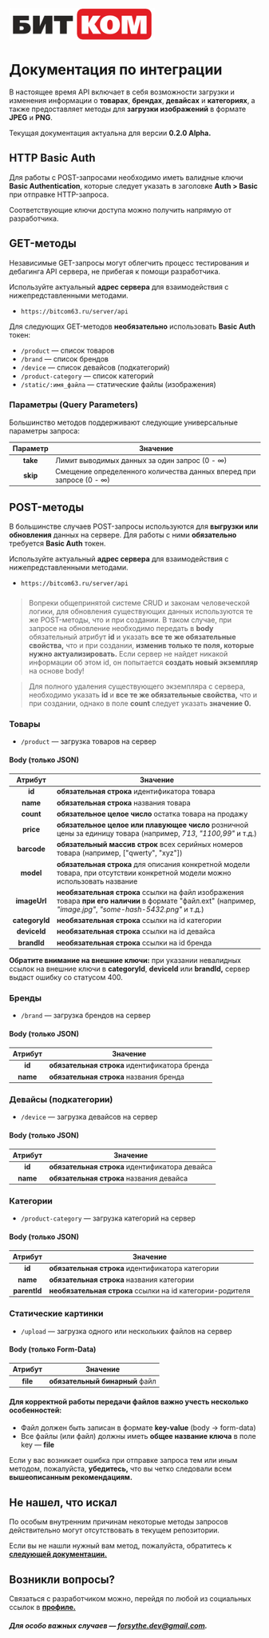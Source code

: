 <picture>
      <img
      height="64"
      src="https://github.com/4Forsythe/bitcom-client/blob/master/public/static/bitcom-banner.png?raw=true" alt="Логотип компании «БитКом»">
</picture>

###

# Документация по интеграции

В настоящее время API включает в себя возможности загрузки и изменения информации о **товарах**, **брендах**, **девайсах** и **категориях**, а также предоставляет методы для **загрузки изображений** в формате **JPEG** и **PNG**.

Текущая документация актуальна для версии **0.2.0 Alpha.**

## HTTP Basic Auth

Для работы с POST-запросами необходимо иметь валидные ключи **Basic Authentication**, которые следует указать в заголовке **Auth > Basic** при отправке HTTP-запроса.

Соответствующие ключи доступа можно получить напрямую от разработчика.

## GET-методы

Независимые GET-запросы могут облегчить процесс тестирования и дебагинга API сервера, не прибегая к помощи разработчика.

Используйте актуальный **адрес сервера** для взаимодействия с нижепредставленными методами.

- `https://bitcom63.ru/server/api`

Для следующих GET-методов **необязательно** использовать **Basic Auth** токен:

- `/product` — список товаров
- `/brand` — список брендов
- `/device` — список девайсов (подкатегорий)
- `/product-category` — список категорий
- `/static/:имя_файла` — статические файлы (изображения)

### Параметры (Query Parameters)

Большинство методов поддерживают следующие универсальные параметры запроса:

| Параметр | Значение                                                            |
| :------: | ------------------------------------------------------------------- |
| **take** | Лимит выводимых данных за один запрос (0 - ∞)                       |
| **skip** | Смещение определенного количества данных вперед при запросе (0 - ∞) |

## POST-методы

В большинстве случаев POST-запросы используются для **выгрузки или обновления** данных на сервере. Для работы с ними **обязательно** требуется **Basic Auth** токен.

Используйте актуальный **адрес сервера** для взаимодействия с нижепредставленными методами.

- `https://bitcom63.ru/server/api`

###

> Вопреки общепринятой системе CRUD и законам человеческой логики, для обновления существующих данных используются те же POST-методы, что и при создании. В таком случае, при запросе на обновление необходимо передать в **body** обязательный атрибут **id** и указать **все те же обязательные свойства,** что и при создании, **изменив только те поля, которые нужно актуализировать.** Если сервер не найдет никакой информации об этом id, он попытается **создать новый экземпляр** на основе body!

> Для полного удаления существующего экземпляра с сервера, необходимо указать **id** и **все те же обязательные свойства,** что и при создании, однако в поле **count** следует указать **значение 0.**

### Товары

- `/product` — загрузка товаров на сервер

#### Body (только JSON)

|    Атрибут     | Значение                                                                                                                                                      |
| :------------: | ------------------------------------------------------------------------------------------------------------------------------------------------------------- |
|     **id**     | **обязательная строка** идентификатора товара                                                                                                                 |
|    **name**    | **обязательная строка** названия товара                                                                                                                       |
|   **count**    | **обязательное целое число** остатка товара на продажу                                                                                                        |
|   **price**    | **обязательное целое или плавующее число** розничной цены за единицу товара (например, _713_, _"1100,99"_ и т.д.)                                             |
|  **barcode**   | **обязательный массив строк** всех серийных номеров товара (например, ["qwerty", "xyz"])                                                                      |
|   **model**    | **обязательная строка** для описания конкретной модели товара, при отсутствии конкретной модели можно использовать название                                   |
|  **imageUrl**  | **необязательная строка** ссылки на файл изображения товара **при его наличии** в формате "файл.ext" (например, _"image.jpg"_, _"some-hash-5432.png"_ и т.д.) |
| **categoryId** | **необязательная строка** ссылки на id категории                                                                                                              |
|  **deviceId**  | **необязательная строка** ссылки на id девайса                                                                                                                |
|  **brandId**   | **необязательная строка** ссылки на id бренда                                                                                                                 |

**Обратите внимание на внешние ключи:** при указании невалидных ссылок на внешние ключи в **categoryId**, **deviceId** или **brandId,** сервер выдаст ошибку со статусом 400.

###

### Бренды

- `/brand` — загрузка брендов на сервер

#### Body (только JSON)

| Атрибут  | Значение                                      |
| :------: | --------------------------------------------- |
|  **id**  | **обязательная строка** идентификатора бренда |
| **name** | **обязательная строка** названия бренда       |

###

### Девайсы (подкатегории)

- `/device` — загрузка девайсов на сервер

#### Body (только JSON)

| Атрибут  | Значение                                       |
| :------: | ---------------------------------------------- |
|  **id**  | **обязательная строка** идентификатора девайса |
| **name** | **обязательная строка** названия девайса       |

###

### Категории

- `/product-category` — загрузка категорий на сервер

#### Body (только JSON)

|   Атрибут    | Значение                                                  |
| :----------: | --------------------------------------------------------- |
|    **id**    | **обязательная строка** идентификатора категории          |
|   **name**   | **обязательная строка** названия категории                |
| **parentId** | **необязательная строка** ссылки на id категории-родителя |

###

### Статические картинки

- `/upload` — загрузка одного или нескольких файлов на сервер

#### Body (только Form-Data)

| Атрибут  | Значение                       |
| :------: | ------------------------------ |
| **file** | **обязательный бинарный** файл |

#### Для корректной работы передачи файлов важно учесть несколько особенностей:

- Файл должен быть записан в формате **key-value** (body -> form-data)
- Все файлы (или файл) должны иметь **общее название ключа** в поле key — **file**

Если у вас возникает ошибка при отправке запроса тем или иным методом, пожалуйста, **убедитесь,** что вы четко следовали всем **вышеописанным рекомендациям.**

###

## Не нашел, что искал

По особым внутренним причинам некоторые методы запросов действительно могут отсутствовать в текущем репозитории.

Если вы не нашли нужный вам метод, пожалуйста, обратитесь к **[следующей документации.](https://github.com/4Forsythe/bitcom-client#readme)**

## Возникли вопросы?

Связаться с разработчиком можно, перейдя по любой из социальных ссылок в **[профиле.](https://github.com/4Forsythe)**

##### Для особо важных случаев — **forsythe.dev@gmail.com.**

